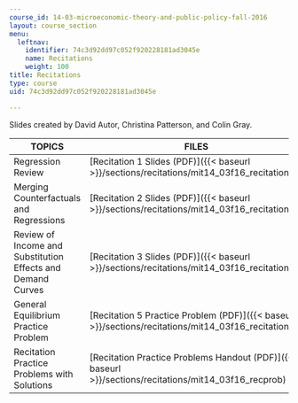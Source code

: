 ```yaml
---
course_id: 14-03-microeconomic-theory-and-public-policy-fall-2016
layout: course_section
menu:
  leftnav:
    identifier: 74c3d92dd97c052f920228181ad3045e
    name: Recitations
    weight: 100
title: Recitations
type: course
uid: 74c3d92dd97c052f920228181ad3045e

---
```


Slides created by David Autor, Christina Patterson, and Colin Gray.

| TOPICS | FILES |
| --- | --- |
| Regression Review | [Recitation 1 Slides (PDF)]({{< baseurl >}}/sections/recitations/mit14_03f16_recitation1) |
| Merging Counterfactuals and Regressions | [Recitation 2 Slides (PDF)]({{< baseurl >}}/sections/recitations/mit14_03f16_recitation2) |
| Review of Income and Substitution Effects and Demand Curves | [Recitation 3 Slides (PDF)]({{< baseurl >}}/sections/recitations/mit14_03f16_recitation3) |
| General Equilibrium Practice Problem | [Recitation 5 Practice Problem (PDF)]({{< baseurl >}}/sections/recitations/mit14_03f16_recitation5a) |
| Recitation Practice Problems with Solutions | [Recitation Practice Problems Handout (PDF)]({{< baseurl >}}/sections/recitations/mit14_03f16_recprob)